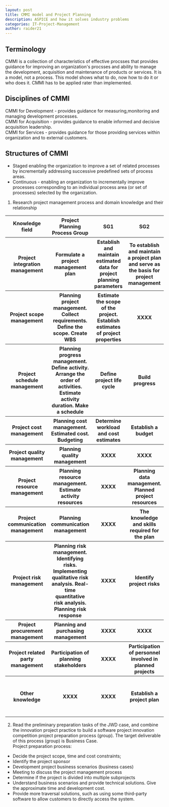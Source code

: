 ```yaml
---
layout: post
title: CMMI model and Project Planning
description: ASPICE and how it solves industry problems
categories: IT-Project-Management
author: raider21
---
```


## Terminology

CMMI is a collection of characteristics of effective procsses that provides guidance for improving an organization's procsses and ability to manage the development, acquisition and maintenance of products or services. It is a model, not a process. This model shows what to do, now how to do it or who does it. CMMI has to be applied rater than implemented.

## Disciplines of CMMI

CMMI for Development - provides guidance for measuring,monitoring and managing development processes.  
CMMI for Acquisition - provides guidance to enable informed and decisive acquisition leadership.  
CMMI for Services - provides guidance for those providing services within organization and to external customers.

## Structures of CMMI
- Staged enabling the organization to improve a set of related processes by incrementally addressing successive predefined sets of process areas.
- Continuous - enabling an organization to incrementally improve processes corresponding to an individual process area (or set of processes) selected by the organization.

1. Research project management process and domain knowledge and their relationship   
<table>
        <tr>
            <th><strong>Knowledge field</strong></th>
            <th><strong>Project Planning Process Group</strong></th>
            <th><strong>SG1</strong></th>
            <th><strong>SG2</strong></th>
            <th><strong>SG3</strong></th>
        </tr>
        <tr>
            <th><strong>Project integration management</strong></th>
            <th>Formulate a project management plan</th>
            <th>Establish and maintain estimated data for project planning parameters</th>
            <th>To establish and maintain a project plan and serve as the basis for project management</th>
            <th>Establish and maintain a commitment to the project plan</th>
        </tr>
        <tr>
            <th><strong>Project scope management</strong></th>
            <th>Planning project management. Collect requirements. Define the scope. Create WBS</th>
            <th>Estimate the scope of the project. Establish estimates of project properties</th>
            <th>XXXX</th>
            <th>XXXX</th>
        </tr>
        <tr>
            <th><strong>Project schedule management</strong></th>
            <th>Planning progress management. Define activity. Arrange the order of activities. Estimate activity duration. Make a schedule</th>
            <th>Define project life cycle</th>
            <th>Build progress</th>
            <th>XXXX</th>
        </tr>
        <tr>
            <th><strong>Project cost management</strong></th>
            <th>Planning cost management. Estimated cost. Budgeting</th>
            <th>Determine workload and cost estimates</th>
            <th>Establish a budget</th>
            <th>XXXX</th>
        </tr>
        <tr>
            <th><strong>Project quality management</strong></th>
            <th>Planning quality management</th>
            <th>XXXX</th>
            <th>XXXX</th>
            <th>XXXX</th>
        </tr>
        <tr>
            <th><strong>Project resource management</strong></th>
            <th>Planning resource management. Estimate activity resources</th>
            <th>XXXX</th>
            <th>Planning data management. Planned project resources</th>
            <th>Coordinate work and resources</th>
        </tr>
        <tr>
            <th><strong>Project communication management</strong></th>
            <th>Planning communication management</th>
            <th>XXXX</th>
            <th>The knowledge and skills required for the plan</th>
            <th>XXXX</th>
        </tr>
        <tr>
            <th><strong>Project risk management</strong></th>
            <th>Planning risk management. Identifying risks. Implementing qualitative risk analysis. Real-time quantitative risk analysis. Planning risk response</th>
            <th>XXXX</th>
            <th>Identify project risks</th>
            <th>XXXX</th>
        </tr>
        <tr>
            <th><strong>Project procurement management</strong></th>
            <th>Planning and purchasing management</th>
            <th>XXXX</th>
            <th>XXXX</th>
            <th>XXXX</th>
        </tr>
        <tr>
            <th><strong>Project related party management</strong></th>
            <th>Participation of planning stakeholders</th>
            <th>XXXX</th>
            <th>Participation of personnel involved in planned projects</th>
            <th>XXXX</th>
        </tr>
        <tr>
            <th><strong>Other knowledge</strong></th>
            <th>XXXX</th>
            <th>XXXX</th>
            <th>Establish a project plan</th>
            <th>Review the project's subsidiary plan. Obtain the plan's commitment</th>
        </tr>
</table>
  
2. Read the preliminary preparation tasks of the JWD case, and combine the innovation project practice to build a software project innovation competition project preparation process (group). The target deliverable of this process (group) is Business Case.  
   Project preparation process:

- Decide the project scope, time and cost constraints;
- Identify the project sponsor
- Development project business scenarios (business cases)
- Meeting to discuss the project management process
- Determine if the project is divided into multiple subprojects
- Understand business scenarios and provide technical solutions. Give the approximate time and development cost.
- Provide more traversal solutions, such as using some third-party software to allow customers to directly access the system.
